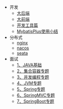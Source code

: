 - 开发
  - [大后端](/docs/develop/1、大后端.md)
  - [大前端](/docs/develop/2、大前端.md)
  - [开发工具篇](/docs/develop/3、开发工具篇.md)
  - [MybatisPlus使用小结](/docs/develop/MybatisPlus使用小结/MybatisPlus使用小结.md)
- 分布式
  - [nginx](/docs/nginx/nginx.md)
  - [nacos](/docs/nacos/nacos.md)
  - [seata](/docs/seata/seata.md)
- 面试
  - [1、JAVA基础](docs/interview/1、JAVA基础.md)
  - [2、集合容器专题](docs/interview/2、集合容器专题.md)
  - [3、并发编程专题](docs/interview/3、并发编程专题.md)
  - [4、JVM专题](docs/interview/4、JVM专题.md)
  - [5、Spring专题](docs/interview/5、Spring专题.md)
  - [6、SpringMVC专题](docs/interview/6、SpringMVC专题.md)
  - [7、SpringBoot专题](docs/interview/7、SpringBoot专题.md)

